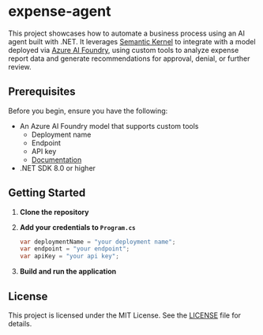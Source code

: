 # expense-agent

This project showcases how to automate a business process using an AI agent built with .NET. It leverages [Semantic Kernel](https://aka.ms/SemanticKernel) to integrate with a model deployed via [Azure AI Foundry](https://learn.microsoft.com/en-us/azure/ai-foundry/what-is-azure-ai-foundry), using custom tools to analyze expense report data and generate recommendations for approval, denial, or further review.

## Prerequisites

Before you begin, ensure you have the following:

- An Azure AI Foundry model that supports custom tools  
  - Deployment name  
  - Endpoint  
  - API key  
  - [Documentation](https://ai.azure.com/explore/models)
- .NET SDK 8.0 or higher

## Getting Started

1. **Clone the repository**

2. **Add your credentials to `Program.cs`**

   ```csharp
   var deploymentName = "your deployment name";
   var endpoint = "your endpoint";
   var apiKey = "your api key";

3. **Build and run the application**

## License

This project is licensed under the MIT License. See the [LICENSE](LICENSE) file for details.